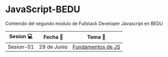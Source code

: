 # JavaScript-BEDU
Contenido del segundo modulo de Fullstack Developer Javascript en BEDU

| Sesion :computer: | Fecha :floppy_disk: | Tema :crystal_ball: | 
| ------------- |------------- | ------------- |
| Sesion-01 | 29 de Junio | [Fundamentos de JS]() |